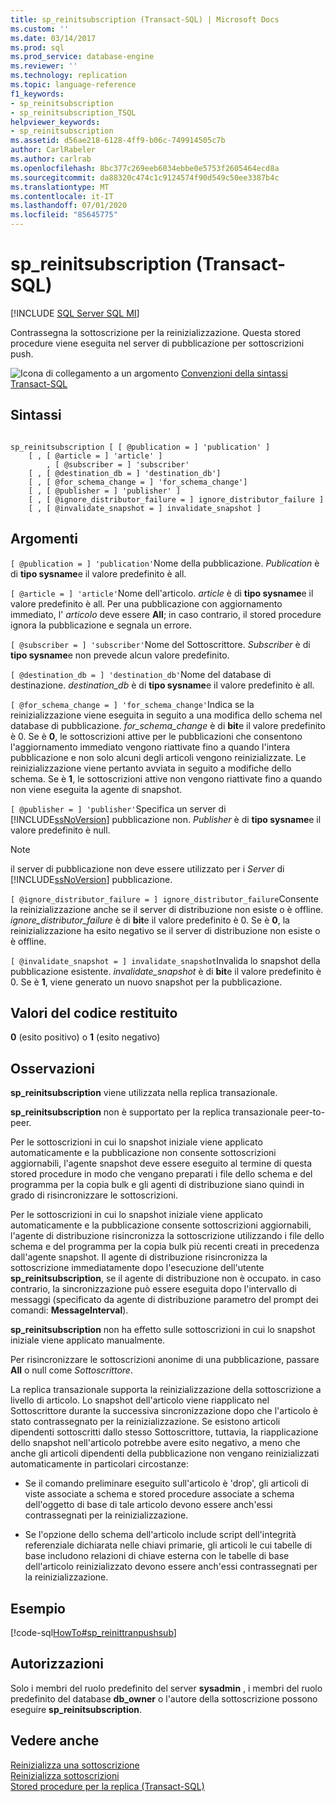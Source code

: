 ```yaml
---
title: sp_reinitsubscription (Transact-SQL) | Microsoft Docs
ms.custom: ''
ms.date: 03/14/2017
ms.prod: sql
ms.prod_service: database-engine
ms.reviewer: ''
ms.technology: replication
ms.topic: language-reference
f1_keywords:
- sp_reinitsubscription
- sp_reinitsubscription_TSQL
helpviewer_keywords:
- sp_reinitsubscription
ms.assetid: d56ae218-6128-4ff9-b06c-749914505c7b
author: CarlRabeler
ms.author: carlrab
ms.openlocfilehash: 8bc377c269eeb6034ebbe0e5753f2605464ecd8a
ms.sourcegitcommit: da88320c474c1c9124574f90d549c50ee3387b4c
ms.translationtype: MT
ms.contentlocale: it-IT
ms.lasthandoff: 07/01/2020
ms.locfileid: "85645775"
---
```

# <a name="sp_reinitsubscription-transact-sql"></a>sp_reinitsubscription (Transact-SQL)
[!INCLUDE [SQL Server SQL MI](../../includes/applies-to-version/sql-asdbmi.md)]

  Contrassegna la sottoscrizione per la reinizializzazione. Questa stored procedure viene eseguita nel server di pubblicazione per sottoscrizioni push.  
  
 ![Icona di collegamento a un argomento](../../database-engine/configure-windows/media/topic-link.gif "Icona di collegamento a un argomento") [Convenzioni della sintassi Transact-SQL](../../t-sql/language-elements/transact-sql-syntax-conventions-transact-sql.md)  
  
## <a name="syntax"></a>Sintassi  
  
```  
  
sp_reinitsubscription [ [ @publication = ] 'publication' ]  
    [ , [ @article = ] 'article' ]  
        , [ @subscriber = ] 'subscriber'  
    [ , [ @destination_db = ] 'destination_db']  
    [ , [ @for_schema_change = ] 'for_schema_change']  
    [ , [ @publisher = ] 'publisher' ]  
    [ , [ @ignore_distributor_failure = ] ignore_distributor_failure ]   
    [ , [ @invalidate_snapshot = ] invalidate_snapshot ]  
```  
  
## <a name="arguments"></a>Argomenti  
`[ @publication = ] 'publication'`Nome della pubblicazione. *Publication* è di **tipo sysname**e il valore predefinito è all.  
  
`[ @article = ] 'article'`Nome dell'articolo. *article* è di **tipo sysname**e il valore predefinito è all. Per una pubblicazione con aggiornamento immediato, l' *articolo* deve essere **All**; in caso contrario, il stored procedure ignora la pubblicazione e segnala un errore.  
  
`[ @subscriber = ] 'subscriber'`Nome del Sottoscrittore. *Subscriber* è di **tipo sysname**e non prevede alcun valore predefinito.  
  
`[ @destination_db = ] 'destination_db'`Nome del database di destinazione. *destination_db* è di **tipo sysname**e il valore predefinito è all.  
  
`[ @for_schema_change = ] 'for_schema_change'`Indica se la reinizializzazione viene eseguita in seguito a una modifica dello schema nel database di pubblicazione. *for_schema_change* è di **bit**e il valore predefinito è 0. Se è **0**, le sottoscrizioni attive per le pubblicazioni che consentono l'aggiornamento immediato vengono riattivate fino a quando l'intera pubblicazione e non solo alcuni degli articoli vengono reinizializzate. Le reinizializzazione viene pertanto avviata in seguito a modifiche dello schema. Se è **1**, le sottoscrizioni attive non vengono riattivate fino a quando non viene eseguita la agente di snapshot.  
  
`[ @publisher = ] 'publisher'`Specifica un server di [!INCLUDE[ssNoVersion](../../includes/ssnoversion-md.md)] pubblicazione non. *Publisher* è di **tipo sysname**e il valore predefinito è null.  
  
> [!NOTE]  
>  il server di pubblicazione non deve essere utilizzato per i *Server* di [!INCLUDE[ssNoVersion](../../includes/ssnoversion-md.md)] pubblicazione.  
  
`[ @ignore_distributor_failure = ] ignore_distributor_failure`Consente la reinizializzazione anche se il server di distribuzione non esiste o è offline. *ignore_distributor_failure* è di **bit**e il valore predefinito è 0. Se è **0**, la reinizializzazione ha esito negativo se il server di distribuzione non esiste o è offline.  
  
`[ @invalidate_snapshot = ] invalidate_snapshot`Invalida lo snapshot della pubblicazione esistente. *invalidate_snapshot* è di **bit**e il valore predefinito è 0. Se è **1**, viene generato un nuovo snapshot per la pubblicazione.  
  
## <a name="return-code-values"></a>Valori del codice restituito  
 **0** (esito positivo) o **1** (esito negativo)  
  
## <a name="remarks"></a>Osservazioni  
 **sp_reinitsubscription** viene utilizzata nella replica transazionale.  
  
 **sp_reinitsubscription** non è supportato per la replica transazionale peer-to-peer.  
  
 Per le sottoscrizioni in cui lo snapshot iniziale viene applicato automaticamente e la pubblicazione non consente sottoscrizioni aggiornabili, l'agente snapshot deve essere eseguito al termine di questa stored procedure in modo che vengano preparati i file dello schema e del programma per la copia bulk e gli agenti di distribuzione siano quindi in grado di risincronizzare le sottoscrizioni.  
  
 Per le sottoscrizioni in cui lo snapshot iniziale viene applicato automaticamente e la pubblicazione consente sottoscrizioni aggiornabili, l'agente di distribuzione risincronizza la sottoscrizione utilizzando i file dello schema e del programma per la copia bulk più recenti creati in precedenza dall'agente snapshot. Il agente di distribuzione risincronizza la sottoscrizione immediatamente dopo l'esecuzione dell'utente **sp_reinitsubscription**, se il agente di distribuzione non è occupato. in caso contrario, la sincronizzazione può essere eseguita dopo l'intervallo di messaggi (specificato da agente di distribuzione parametro del prompt dei comandi: **MessageInterval**).  
  
 **sp_reinitsubscription** non ha effetto sulle sottoscrizioni in cui lo snapshot iniziale viene applicato manualmente.  
  
 Per risincronizzare le sottoscrizioni anonime di una pubblicazione, passare **All** o null come *Sottoscrittore*.  
  
 La replica transazionale supporta la reinizializzazione della sottoscrizione a livello di articolo. Lo snapshot dell'articolo viene riapplicato nel Sottoscrittore durante la successiva sincronizzazione dopo che l'articolo è stato contrassegnato per la reinizializzazione. Se esistono articoli dipendenti sottoscritti dallo stesso Sottoscrittore, tuttavia, la riapplicazione dello snapshot nell'articolo potrebbe avere esito negativo, a meno che anche gli articoli dipendenti della pubblicazione non vengano reinizializzati automaticamente in particolari circostanze:  
  
-   Se il comando preliminare eseguito sull'articolo è 'drop', gli articoli di viste associate a schema e stored procedure associate a schema dell'oggetto di base di tale articolo devono essere anch'essi contrassegnati per la reinizializzazione.  
  
-   Se l'opzione dello schema dell'articolo include script dell'integrità referenziale dichiarata nelle chiavi primarie, gli articoli le cui tabelle di base includono relazioni di chiave esterna con le tabelle di base dell'articolo reinizializzato devono essere anch'essi contrassegnati per la reinizializzazione.  
  
## <a name="example"></a>Esempio  
 [!code-sql[HowTo#sp_reinittranpushsub](../../relational-databases/replication/codesnippet/tsql/sp-reinitsubscription-tr_1.sql)]  
  
## <a name="permissions"></a>Autorizzazioni  
 Solo i membri del ruolo predefinito del server **sysadmin** , i membri del ruolo predefinito del database **db_owner** o l'autore della sottoscrizione possono eseguire **sp_reinitsubscription**.  
  
## <a name="see-also"></a>Vedere anche  
 [Reinizializza una sottoscrizione](../../relational-databases/replication/reinitialize-a-subscription.md)   
 [Reinizializza sottoscrizioni](../../relational-databases/replication/reinitialize-subscriptions.md)   
 [Stored procedure per la replica &#40;Transact-SQL&#41;](../../relational-databases/system-stored-procedures/replication-stored-procedures-transact-sql.md)  
  
  

